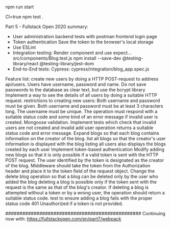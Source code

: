 npm run start

CI=true npm test .

Part 5 - Fullstack Open 2020 summary:

- User administration
    backend tests with postman
    frontend login page
- Token authentication
   Save the token to the browser's local storage
- Use ESLint
- Integration testing:
    Render component and use expect...
    src/components/Blog.test.js
    npm install --save-dev @testing-library/react @testing-library/jest-dom
- End-to-End tests: Cypress:
    cypress/integration/blog_app.spec.js
    



Feature list:
create new users by doing a HTTP POST-request to address api/users. Users have username, password and name.
Do not save passwords to the database as clear text, but use the bcrypt library 
Implement a way to see the details of all users by doing a suitable HTTP request.
restrictions to creating new users: Both username and password must be given. Both username and password must be at least 3 characters long. The username must be unique.
The operation must respond with a suitable status code and some kind of an error message if invalid user is created.
Mongoose validation.
Implement tests which check that invalid users are not created and invalid add user operation returns a suitable status code and error message.
Expand blogs so that each blog contains information on the creator of the blog.
list all blogs so that the creator's user information is displayed with the blog
listing all users also displays the blogs created by each user
Implement token-based authentication
Modify adding new blogs so that it is only possible if a valid token is sent with the HTTP POST request.
The user identified by the token is designated as the creator of the blog.
Middleware should take the token from the Authorization header and place it to the token field of the request object.
Change the delete blog operation so that a blog can be deleted only by the user who added the blog
deleting a blog is possible only if the token sent with the request is the same as that of the blog's creator.
If deleting a blog is attempted without a token or by a wrong user, the operation should return a suitable status code.
test to ensure adding a blog fails with the proper status code 401 Unauthorized if a token is not provided.

################################################
Continuing now with:
https://fullstackopen.com/en/part7/webpack